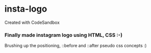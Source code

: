 # insta-logo
Created with CodeSandbox


### Finally made instagram logo using HTML, CSS :-)

Brushing up the positioning, ::before and ::after pseudo css concepts :)
